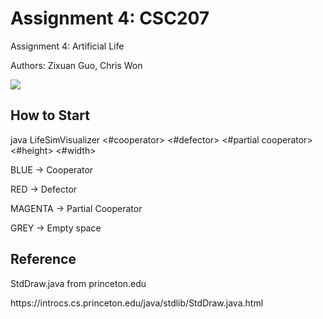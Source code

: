 # Assignment 4: CSC207

<p> Assignment 4: Artificial Life </p>
<p> Authors: Zixuan Guo, Chris Won </p>

![](animation.gif)

## How to Start
java LifeSimVisualizer <iteration> <#cooperator> <#defector> <#partial cooperator> <#height> <#width>
<p>BLUE -> Cooperator</p>
<p>RED -> Defector</p>
<p>MAGENTA -> Partial Cooperator</p>
<p>GREY -> Empty space</p>

## Reference
<p>StdDraw.java from princeton.edu</p>
<p>https://introcs.cs.princeton.edu/java/stdlib/StdDraw.java.html</p>
